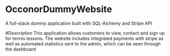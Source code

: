 # OcconorDummyWebsite

A full-stack dummy application built with SQL-Alchemy and Stripe API

#Description
This application allows customers to view, contact and sign up for tennis lessons. The website includes integrated payments with stripe as well as automated statistics sent to the admin, which can be seen through the dashboard
